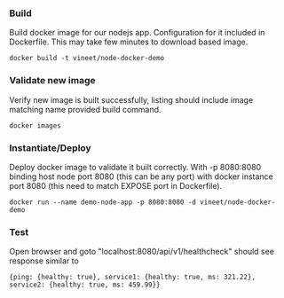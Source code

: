 ### Build
Build docker image for our nodejs app. Configuration for it included in Dockerfile. This may take few minutes to download based image.
```$xslt
docker build -t vineet/node-docker-demo
```

### Validate new image
Verify new image is built successfully, listing should include image matching name provided build command.
```$xslt
docker images
```

### Instantiate/Deploy
Deploy docker image to validate it built correctly. With -p 8080:8080 binding host node port 8080 (this can be any port) with docker instance port 8080 (this need to match EXPOSE port in Dockerfile).
```
docker run --name demo-node-app -p 8080:8080 -d vineet/node-docker-demo
```

### Test
Open browser and goto "localhost:8080/api/v1/healthcheck"
should see response similar to
```
{ping: {healthy: true}, service1: {healthy: true, ms: 321.22}, service2: {healthy: true, ms: 459.99}}
```